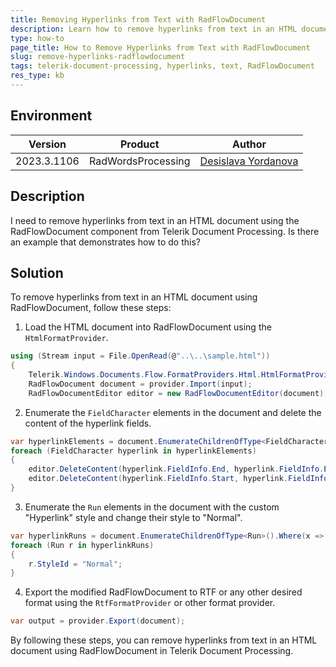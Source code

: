 ```yaml
---
title: Removing Hyperlinks from Text with RadFlowDocument
description: Learn how to remove hyperlinks from text in an HTML document using RadFlowDocument in Telerik Document Processing.
type: how-to
page_title: How to Remove Hyperlinks from Text with RadFlowDocument
slug: remove-hyperlinks-radflowdocument
tags: telerik-document-processing, hyperlinks, text, RadFlowDocument
res_type: kb
---
```


## Environment

| Version | Product | Author |
| --- | --- | ---- |
| 2023.3.1106 | RadWordsProcessing |[Desislava Yordanova](https://www.telerik.com/blogs/author/desislava-yordanova)|

## Description

I need to remove hyperlinks from text in an HTML document using the RadFlowDocument component from Telerik Document Processing. Is there an example that demonstrates how to do this?

## Solution

To remove hyperlinks from text in an HTML document using RadFlowDocument, follow these steps:

1. Load the HTML document into RadFlowDocument using the `HtmlFormatProvider`.

```csharp
using (Stream input = File.OpenRead(@"..\..\sample.html"))
{
    Telerik.Windows.Documents.Flow.FormatProviders.Html.HtmlFormatProvider provider = new Telerik.Windows.Documents.Flow.FormatProviders.Html.HtmlFormatProvider();
    RadFlowDocument document = provider.Import(input);
    RadFlowDocumentEditor editor = new RadFlowDocumentEditor(document);
```

2. Enumerate the `FieldCharacter` elements in the document and delete the content of the hyperlink fields.

```csharp
var hyperlinkElements = document.EnumerateChildrenOfType<FieldCharacter>().Where(x => x.FieldCharacterType == FieldCharacterType.Start).ToList();
foreach (FieldCharacter hyperlink in hyperlinkElements)
{
    editor.DeleteContent(hyperlink.FieldInfo.End, hyperlink.FieldInfo.End);
    editor.DeleteContent(hyperlink.FieldInfo.Start, hyperlink.FieldInfo.Separator);
}
```

3. Enumerate the `Run` elements in the document with the custom "Hyperlink" style and change their style to "Normal".

```csharp
var hyperlinkRuns = document.EnumerateChildrenOfType<Run>().Where(x => x.StyleId.Contains("Hyperlink")).ToList();
foreach (Run r in hyperlinkRuns)
{
    r.StyleId = "Normal";
}
```

4. Export the modified RadFlowDocument to RTF or any other desired format using the `RtfFormatProvider` or other format provider.

```csharp
var output = provider.Export(document);
```

By following these steps, you can remove hyperlinks from text in an HTML document using RadFlowDocument in Telerik Document Processing.
